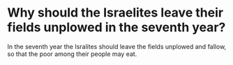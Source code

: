 # Why should the Israelites leave their fields unplowed in the seventh year?

In the seventh year the Isralites should leave the fields unplowed and fallow, so that the poor among their people may eat.

